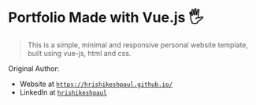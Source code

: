 # Portfolio Made with Vue.js 🖐

> This is a simple, minimal and responsive personal website template, built using vue-js, html and css.


Original Author:
- Website at <a href="https://hrishikeshpaul.github.io/" target="_blank">`https://hrishikeshpaul.github.io/`</a>
- LinkedIn at <a href="https://www.linkedin.com/in/hrishikeshpaul/" target="_blank">`hrishikeshpaul`</a>

